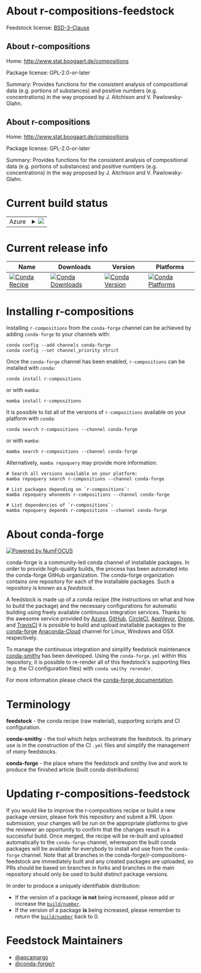 About r-compositions-feedstock
==============================

Feedstock license: [BSD-3-Clause](https://github.com/conda-forge/r-compositions-feedstock/blob/main/LICENSE.txt)


About r-compositions
--------------------

Home: http://www.stat.boogaart.de/compositions

Package license: GPL-2.0-or-later

Summary: Provides functions for the consistent analysis of compositional data (e.g. portions of substances) and positive numbers (e.g. concentrations) in the way proposed by J. Aitchison and V. Pawlowsky-Glahn.

About r-compositions
--------------------

Home: http://www.stat.boogaart.de/compositions

Package license: GPL-2.0-or-later

Summary: Provides functions for the consistent analysis of compositional data (e.g. portions of substances) and positive numbers (e.g. concentrations) in the way proposed by J. Aitchison and V. Pawlowsky-Glahn.

Current build status
====================


<table>
    
  <tr>
    <td>Azure</td>
    <td>
      <details>
        <summary>
          <a href="https://dev.azure.com/conda-forge/feedstock-builds/_build/latest?definitionId=1048&branchName=main">
            <img src="https://dev.azure.com/conda-forge/feedstock-builds/_apis/build/status/r-compositions-feedstock?branchName=main">
          </a>
        </summary>
        <table>
          <thead><tr><th>Variant</th><th>Status</th></tr></thead>
          <tbody><tr>
              <td>linux_64_r_base4.2</td>
              <td>
                <a href="https://dev.azure.com/conda-forge/feedstock-builds/_build/latest?definitionId=1048&branchName=main">
                  <img src="https://dev.azure.com/conda-forge/feedstock-builds/_apis/build/status/r-compositions-feedstock?branchName=main&jobName=linux&configuration=linux%20linux_64_r_base4.2" alt="variant">
                </a>
              </td>
            </tr><tr>
              <td>linux_64_r_base4.3</td>
              <td>
                <a href="https://dev.azure.com/conda-forge/feedstock-builds/_build/latest?definitionId=1048&branchName=main">
                  <img src="https://dev.azure.com/conda-forge/feedstock-builds/_apis/build/status/r-compositions-feedstock?branchName=main&jobName=linux&configuration=linux%20linux_64_r_base4.3" alt="variant">
                </a>
              </td>
            </tr><tr>
              <td>osx_64_r_base4.2</td>
              <td>
                <a href="https://dev.azure.com/conda-forge/feedstock-builds/_build/latest?definitionId=1048&branchName=main">
                  <img src="https://dev.azure.com/conda-forge/feedstock-builds/_apis/build/status/r-compositions-feedstock?branchName=main&jobName=osx&configuration=osx%20osx_64_r_base4.2" alt="variant">
                </a>
              </td>
            </tr><tr>
              <td>osx_64_r_base4.3</td>
              <td>
                <a href="https://dev.azure.com/conda-forge/feedstock-builds/_build/latest?definitionId=1048&branchName=main">
                  <img src="https://dev.azure.com/conda-forge/feedstock-builds/_apis/build/status/r-compositions-feedstock?branchName=main&jobName=osx&configuration=osx%20osx_64_r_base4.3" alt="variant">
                </a>
              </td>
            </tr><tr>
              <td>win_64</td>
              <td>
                <a href="https://dev.azure.com/conda-forge/feedstock-builds/_build/latest?definitionId=1048&branchName=main">
                  <img src="https://dev.azure.com/conda-forge/feedstock-builds/_apis/build/status/r-compositions-feedstock?branchName=main&jobName=win&configuration=win%20win_64_" alt="variant">
                </a>
              </td>
            </tr>
          </tbody>
        </table>
      </details>
    </td>
  </tr>
</table>

Current release info
====================

| Name | Downloads | Version | Platforms |
| --- | --- | --- | --- |
| [![Conda Recipe](https://img.shields.io/badge/recipe-r--compositions-green.svg)](https://anaconda.org/conda-forge/r-compositions) | [![Conda Downloads](https://img.shields.io/conda/dn/conda-forge/r-compositions.svg)](https://anaconda.org/conda-forge/r-compositions) | [![Conda Version](https://img.shields.io/conda/vn/conda-forge/r-compositions.svg)](https://anaconda.org/conda-forge/r-compositions) | [![Conda Platforms](https://img.shields.io/conda/pn/conda-forge/r-compositions.svg)](https://anaconda.org/conda-forge/r-compositions) |

Installing r-compositions
=========================

Installing `r-compositions` from the `conda-forge` channel can be achieved by adding `conda-forge` to your channels with:

```
conda config --add channels conda-forge
conda config --set channel_priority strict
```

Once the `conda-forge` channel has been enabled, `r-compositions` can be installed with `conda`:

```
conda install r-compositions
```

or with `mamba`:

```
mamba install r-compositions
```

It is possible to list all of the versions of `r-compositions` available on your platform with `conda`:

```
conda search r-compositions --channel conda-forge
```

or with `mamba`:

```
mamba search r-compositions --channel conda-forge
```

Alternatively, `mamba repoquery` may provide more information:

```
# Search all versions available on your platform:
mamba repoquery search r-compositions --channel conda-forge

# List packages depending on `r-compositions`:
mamba repoquery whoneeds r-compositions --channel conda-forge

# List dependencies of `r-compositions`:
mamba repoquery depends r-compositions --channel conda-forge
```


About conda-forge
=================

[![Powered by
NumFOCUS](https://img.shields.io/badge/powered%20by-NumFOCUS-orange.svg?style=flat&colorA=E1523D&colorB=007D8A)](https://numfocus.org)

conda-forge is a community-led conda channel of installable packages.
In order to provide high-quality builds, the process has been automated into the
conda-forge GitHub organization. The conda-forge organization contains one repository
for each of the installable packages. Such a repository is known as a *feedstock*.

A feedstock is made up of a conda recipe (the instructions on what and how to build
the package) and the necessary configurations for automatic building using freely
available continuous integration services. Thanks to the awesome service provided by
[Azure](https://azure.microsoft.com/en-us/services/devops/), [GitHub](https://github.com/),
[CircleCI](https://circleci.com/), [AppVeyor](https://www.appveyor.com/),
[Drone](https://cloud.drone.io/welcome), and [TravisCI](https://travis-ci.com/)
it is possible to build and upload installable packages to the
[conda-forge](https://anaconda.org/conda-forge) [Anaconda-Cloud](https://anaconda.org/)
channel for Linux, Windows and OSX respectively.

To manage the continuous integration and simplify feedstock maintenance
[conda-smithy](https://github.com/conda-forge/conda-smithy) has been developed.
Using the ``conda-forge.yml`` within this repository, it is possible to re-render all of
this feedstock's supporting files (e.g. the CI configuration files) with ``conda smithy rerender``.

For more information please check the [conda-forge documentation](https://conda-forge.org/docs/).

Terminology
===========

**feedstock** - the conda recipe (raw material), supporting scripts and CI configuration.

**conda-smithy** - the tool which helps orchestrate the feedstock.
                   Its primary use is in the construction of the CI ``.yml`` files
                   and simplify the management of *many* feedstocks.

**conda-forge** - the place where the feedstock and smithy live and work to
                  produce the finished article (built conda distributions)


Updating r-compositions-feedstock
=================================

If you would like to improve the r-compositions recipe or build a new
package version, please fork this repository and submit a PR. Upon submission,
your changes will be run on the appropriate platforms to give the reviewer an
opportunity to confirm that the changes result in a successful build. Once
merged, the recipe will be re-built and uploaded automatically to the
`conda-forge` channel, whereupon the built conda packages will be available for
everybody to install and use from the `conda-forge` channel.
Note that all branches in the conda-forge/r-compositions-feedstock are
immediately built and any created packages are uploaded, so PRs should be based
on branches in forks and branches in the main repository should only be used to
build distinct package versions.

In order to produce a uniquely identifiable distribution:
 * If the version of a package **is not** being increased, please add or increase
   the [``build/number``](https://docs.conda.io/projects/conda-build/en/latest/resources/define-metadata.html#build-number-and-string).
 * If the version of a package **is** being increased, please remember to return
   the [``build/number``](https://docs.conda.io/projects/conda-build/en/latest/resources/define-metadata.html#build-number-and-string)
   back to 0.

Feedstock Maintainers
=====================

* [@apcamargo](https://github.com/apcamargo/)
* [@conda-forge/r](https://github.com/conda-forge/r/)

